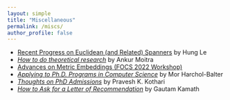```yaml
---
layout: simple
title: "Miscellaneous"
permalink: /miscs/
author_profile: false
---
```


- [Recent Progress on Euclidean (and Related) Spanners](https://simons.berkeley.edu/sites/default/files/2024-08/Hung%20Le_SA24-2%20Slides.pdf) by Hung Le
- [*How to do theoretical research*](https://drive.google.com/file/d/15VaTSbMiTUleuEcDoMi-yS4RPVFcSAaB/view) by Ankur Moitra
- [Advances on Metric Embeddings (FOCS 2022 Workshop)](https://hackmd.io/@3S70qBUwTR6_CErLY2dm4A/SJfp46KGi)
- [*Applying to Ph.D. Programs in Computer Science*](https://www.cs.cmu.edu/~harchol/gradschooltalk.pdf) by Mor Harchol-Balter
- [*Thoughts on PhD Admissions*](https://www.cs.princeton.edu/~kothari/how-to-kothari2.pdf) by Pravesh K. Kothari
- [*How to Ask for a Letter of Recommendation*](https://kamathematics.wordpress.com/2021/08/18/how-to-ask-for-a-letter-of-recommendation/) by Gautam Kamath